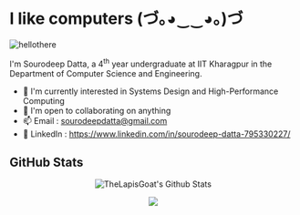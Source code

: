 # I like computers (づ｡◕‿‿◕｡)づ
<!---The question of whether a computer can think is no more interesting than the question of whether a submarine can swim.--->
![hellothere](https://i.giphy.com/media/v1.Y2lkPTc5MGI3NjExZHY4Mnc0MDVoazE1a3llcTN5eXQ4NGpkNG84bXBibnM1NW1rampodiZlcD12MV9pbnRlcm5hbF9naWZfYnlfaWQmY3Q9Zw/xTiIzJSKB4l7xTouE8/giphy.gif)

I'm Sourodeep Datta, a 4<sup>th</sup> year undergraduate at IIT Kharagpur in the Department of Computer Science and Engineering.

- 🌱 I'm currently interested in Systems Design and High-Performance Computing
- 🤝 I'm open to collaborating on anything
- 📫 Email : sourodeepdatta@gmail.com
- 🔗 LinkedIn : https://www.linkedin.com/in/sourodeep-datta-795330227/
  
## GitHub Stats

<p align="center">
  <img src="https://github-readme-stats-sourodeep-dattas-projects.vercel.app/api?username=TheLapisGoat&count_private=true&show_icons=true&theme=github_dark" alt="TheLapisGoat's Github Stats">
</p>
<p align="center">
 <img src="https://github-readme-stats-sourodeep-dattas-projects.vercel.app/api/top-langs/?username=TheLapisGoat&layout=donut&theme=github_dark&langs_count=6&count_private=true&hide=jupyter%20notebook">
</p>
